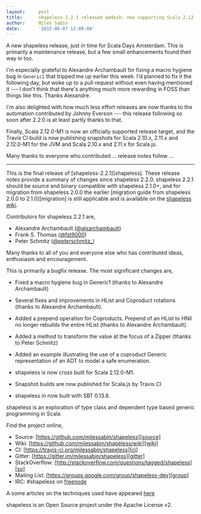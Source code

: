 ```yaml
---
layout:     post
title:      shapeless-2.2.1 released &mdash; now supporting Scala 2.12.0-M1
author:     Miles Sabin
date:       '2015-06-07 12:00:00'
---
```


A new shapeless release, just in time for Scala Days Amsterdam. This is primarily a maintenance release, but a few
small enhancements found their way in too.

<span class="break"></span>

I'm especially grateful to Alexandre Archambault for fixing a macro hygiene bug in `Generic1` that tripped me up
earlier this week. I'd planned to fix it the following day, but woke up to a pull request without even having
mentioned it --- I don't think that there's anything much more rewarding in FOSS than things like this. Thanks
Alexandre.

I'm also delighted with how much less effort releases are now thanks to the automation contributed by Johnny Everson
--- this release following so soon after 2.2.0 is at least partly thanks to that.

Finally, Scala 2.12.0-M1 is now an officially supported release target, and the Travis CI build is now publishing
snapshots for Scala 2.10.x, 2.11.x and 2.12.0-M1 for the JVM and Scala 2.10.x and 2.11.x for Scala.js.

Many thanks to everyone who contributed ... release notes follow ...

---

This is the final release of [shapeless-2.2.1][shapeless].  These
release notes provide a summary of changes since shapeless 2.2.0.
shapeless 2.2.1 should be source and binary compatible with shapeless
2.1.0+, and for migration from shapeless 2.0.0 the earlier [migration
guide from shapeless 2.0.0 to 2.1.0][migration] is still applicable and
is available on the [shapeless wiki][wiki].

Contributors for shapeless 2.2.1 are,

* Alexandre Archambault ([@alxarchambault](https://twitter.com/alxarchambault))
* Frank S. Thomas ([@fst9000](https://twitter.com/fst9000))
* Peter Schmitz ([@peterschmitz\_](https://twitter.com/peterschmitz_))

Many thanks to all of you and everyone else who has contributed ideas,
enthusiasm and encouragement.

This is primarily a bugfix release. The most significant changes are,

* Fixed a macro hygiene bug in Generic1 (thanks to Alexandre
  Archambault)

* Several fixes and improvements in HList and Coproduct rotations
  (thanks to Alexandre Archambault).

* Added a prepend operation for Coproducts. Prepend of an HList to HNil
  no longer rebuilds the entire HList (thanks to Alexandre Archambault).

* Added a method to transform the value at the focus of a Zipper (thanks
  to Peter Schmitz)

* Added an example illustrating the use of a coproduct Generic
  representation of an ADT to model a safe enumeration.

* shapeless is now cross built for Scala 2.12.0-M1.

* Snapshot builds are now published for Scala.js by Travis CI

* shapeless in now built with SBT 0.13.8.

shapeless is an exploration of type class and dependent type based generic
programming in Scala.

Find the project online,

- Source: [https://github.com/milessabin/shapeless][source]
- Wiki: [https://github.com/milessabin/shapeless/wiki][wiki]
- CI: [https://travis-ci.org/milessabin/shapeless][ci]
- Gitter: [https://gitter.im/milessabin/shapeless][gitter]
- StackOverflow: [http://stackoverflow.com/questions/tagged/shapeless][so]
- Mailing List: [https://groups.google.com/group/shapeless-dev][group]
- IRC: #shapeless on [freenode][irc]

A some articles on the techniques used have appeared [here][blog]

shapeless is an Open Source project under the Apache License v2.

[source]: https://github.com/milessabin/shapeless
[wiki]: https://github.com/milessabin/shapeless/wiki
[ci]: https://travis-ci.org/milessabin/shapeless
[gitter]: https://gitter.im/milessabin/shapeless
[so]: http://stackoverflow.com/questions/tagged/shapeless
[group]: https://groups.google.com/group/typelevel
[irc]: http://freenode.net/
[blog]: http://milessabin.com/blog
